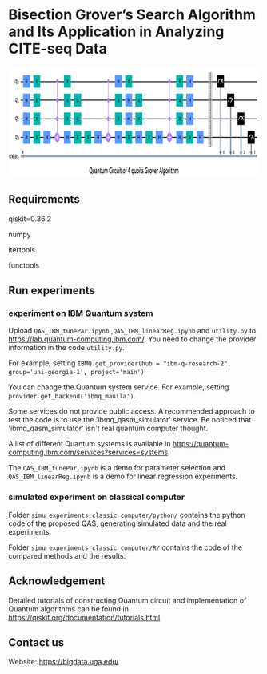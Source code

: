 # Bisection Grover’s Search Algorithm  and Its Application in Analyzing CITE-seq Data

<img src="circuit_example.png" width="1080" height="220" />

## Requirements
qiskit=0.36.2

numpy

itertools

functools

## Run experiments

### experiment on IBM Quantum system

Upload `QAS_IBM_tunePar.ipynb` ,`QAS_IBM_linearReg.ipynb` and `utility.py` to https://lab.quantum-computing.ibm.com/. You need to change the provider information in the code `utility.py`.

For example, setting `IBMQ.get_provider(hub = "ibm-q-research-2", group='uni-georgia-1', project='main')`

You can change the Quantum system service. For example, setting `provider.get_backend('ibmq_manila')`.

Some services do not provide public access. A recommended approach to test the code is to use the 'ibmq_qasm_simulator' service. Be noticed that 'ibmq_qasm_simulator' isn't real quantum computer thought.

A list of different Quantum systems is available in https://quantum-computing.ibm.com/services?services=systems.

The `QAS_IBM_tunePar.ipynb` is a demo for parameter selection and `QAS_IBM_linearReg.ipynb` is a demo for linear regression experiments.

### simulated experiment on classical computer

Folder `simu experiments_classic computer/python/` contains the python code of the proposed QAS, generating simulated data and the real experiments.

Folder `simu experiments_classic computer/R/` contains the code of the compared methods and the results.

## Acknowledgement

Detailed tutorials of constructing Quantum circuit and implementation of Quantum algorithms can be found in https://qiskit.org/documentation/tutorials.html

## Contact us

Website: https://bigdata.uga.edu/
